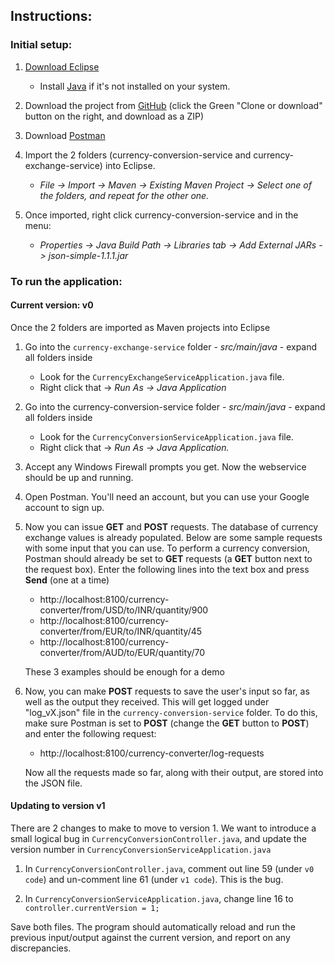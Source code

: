 ## Instructions: ##

### Initial setup: ###

1. [Download Eclipse](https://www.eclipse.org/downloads/)
   * Install [Java](https://www.java.com/en/download/windows-64bit.jsp) if it's not installed on your system.

2. Download the project from [GitHub](https://github.com/Demonikki/self-testing) (click the Green "Clone or download" button on the right, and download as a ZIP)

3. Download [Postman](https://www.getpostman.com/)

4. Import the 2 folders (currency-conversion-service and currency-exchange-service) into Eclipse.

   * _File -> Import -> Maven -> Existing Maven Project -> Select one of the folders, and repeat for the other one._

5. Once imported, right click currency-conversion-service and in the menu:

   * _Properties -> Java Build Path -> Libraries tab -> Add External JARs -> json-simple-1.1.1.jar_


### To run the application: ###

#### Current version: v0 ####

Once the 2 folders are imported as Maven projects into Eclipse

1. Go into the `currency-exchange-service` folder - _src/main/java_ - expand all folders inside
   * Look for the `CurrencyExchangeServiceApplication.java` file. 
   * Right click that -> _Run As -> Java Application_

2. Go into the currency-conversion-service folder - _src/main/java_ - expand all folders inside 
   * Look for the `CurrencyConversionServiceApplication.java` file. 
   * Right click that -> _Run As -> Java Application._

3. Accept any Windows Firewall prompts you get. Now the webservice should be up and running. 

4. Open Postman. You'll need an account, but you can use your Google account to sign up.

5. Now you can issue **GET** and **POST** requests. The database of currency exchange values is already populated. Below are some sample requests with some input that you can use. To perform a currency conversion, Postman should already be set to **GET** requests (a **GET** button next to the request box). Enter the following lines into the text box and press **Send** (one at a time)
   * http://localhost:8100/currency-converter/from/USD/to/INR/quantity/900
   * http://localhost:8100/currency-converter/from/EUR/to/INR/quantity/45
   * http://localhost:8100/currency-converter/from/AUD/to/EUR/quantity/70

   These 3 examples should be enough for a demo


6. Now, you can make **POST** requests to save the user's input so far, as well as the output they received. This will get logged under "log_vX.json" file in the `currency-conversion-service` folder. 
To do this, make sure Postman is set to **POST** (change the **GET** button to **POST**) and enter the following request:
   * http://localhost:8100/currency-converter/log-requests 
   
   Now all the requests made so far, along with their output, are stored into the JSON file.

#### Updating to version v1 ####

There are 2 changes to make to move to version 1. 
We want to introduce a small logical bug in `CurrencyConversionController.java`, and update the version number in `CurrencyConversionServiceApplication.java`

1. In `CurrencyConversionController.java`, comment out line 59 (under `v0 code`) and un-comment line 61 (under `v1 code`). This is the bug.

2. In `CurrencyConversionServiceApplication.java`, change line 16 to `controller.currentVersion = 1;`

Save both files. The program should automatically reload and run the previous input/output against the current version, and report on any discrepancies.





